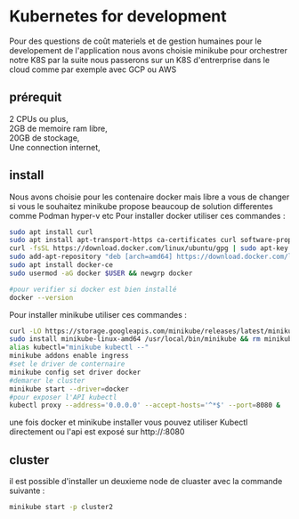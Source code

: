 # Kubernetes for development

Pour des questions de coût materiels et de gestion humaines pour le developement de l'application nous avons choisie minikube pour orchestrer notre K8S par la suite nous passerons sur un K8S d'entrerprise dans le cloud comme par exemple avec GCP ou AWS

## prérequit

2 CPUs ou plus,  
2GB de memoire ram libre,  
20GB de stockage,  
Une connection internet,

## install

Nous avons choisie pour les contenaire docker mais libre a vous de changer si vous le souhaitez minikube propose beaucoup de solution differentes comme Podman hyper-v etc
Pour installer docker utiliser ces commandes :

```BASH
sudo apt install curl
sudo apt install apt-transport-https ca-certificates curl software-properties-common
curl -fsSL https://download.docker.com/linux/ubuntu/gpg | sudo apt-key add -
sudo add-apt-repository "deb [arch=amd64] https://download.docker.com/linux/ubuntu $(lsb_release -cs) stable"
sudo apt install docker-ce
sudo usermod -aG docker $USER && newgrp docker

#pour verifier si docker est bien installé
docker --version
```

Pour installer minikube utiliser ces commandes :

```BASH
curl -LO https://storage.googleapis.com/minikube/releases/latest/minikube-linux-amd64
sudo install minikube-linux-amd64 /usr/local/bin/minikube && rm minikube-linux-amd64
alias kubectl="minikube kubectl --"
minikube addons enable ingress
#set le driver de conternaire
minikube config set driver docker
#demarer le cluster
minikube start --driver=docker
#pour exposer l'API kubectl
kubectl proxy --address='0.0.0.0' --accept-hosts='^*$' --port=8080 &

```

une fois docker et minikube installer vous pouvez utiliser Kubectl directement ou l'api est exposé sur http://<votre ip>:8080

## cluster

il est possible d'installer un deuxieme node de cluaster avec la commande suivante :

```BASH
minikube start -p cluster2

```
